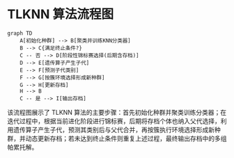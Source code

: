 # TLKNN 算法流程图

```mermaid
graph TD
    A[初始化种群] --> B[聚类并训练KNN分类器]
    B --> C{满足终止条件?}
    C -- 否 --> D[阶段性锦标赛选择(后期含存档)]
    D --> E[遗传算子产生子代]
    E --> F[预测子代类别]
    F --> G[按簇环境选择形成新种群]
    G --> H[更新存档]
    H --> B
    C -- 是 --> I[输出存档]
```

该流程图展示了 TLKNN 算法的主要步骤：首先初始化种群并聚类训练分类器；在迭代过程中，根据当前进化阶段进行锦标赛，后期将存档个体也纳入父代选择，利用遗传算子产生子代，预测其类别后与父代合并，再按簇执行环境选择形成新种群，并动态更新存档；若未达到终止条件则重复上述过程，最终输出存档中的多组帕累托解。
